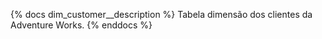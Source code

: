 {% docs dim_customer__description %}
Tabela dimensão dos clientes da Adventure Works.
{% enddocs %}
